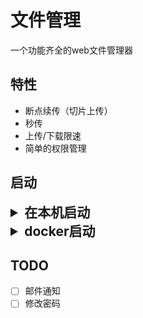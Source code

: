 # 文件管理
一个功能齐全的web文件管理器

## 特性
* 断点续传（切片上传）
* 秒传
* 上传/下载限速
* 简单的权限管理

## 启动

<details>
  <summary style="font-size: 1.5em; font-weight: 700;">在本机启动</summary>

#### 1.填写环境变量
```bash
cp .env.dist .env
vim .env
```

#### 2.安装依赖
  ```bash
  npm ci
  ```

#### 3.构建代码
```bash
npm run build
```

#### 4.执行初始化脚本
```bash
node scripts/init.js
```

#### 5.启动服务
```bash
npm run start:prod
  ```
</details>

<details>
  <summary style="font-size: 1.5em; font-weight: 700;">docker启动</summary>


#### 环境变量
| 环境变量      | 是否必选 |
|-----------|-|
| COOKIE_SECRET      | 必选 | 

#### 文件目录
| 简介         | path             | 默认值               |
|------------|------------------|-------------------|
| 上传文件的存放目录  | UPLOAD_FILE_DIR  | /data/files       |
| 上传文件的切片的存放目录 | UPLOAD_CHUNK_DIR | /data/chunks      |
| sqlite的数据文件存放目录 | DATABASE_DIR     | /data/db          |


<details>
  <summary style="font-size: 1.5em; font-weight: 700;">1.docker-compose启动</summary>

#### 1.1.复制配置信息，并更改
```bash
cp docker-compose.dist.yml docker-compose.yml
```

#### 1.2.启动
```bash
docker-compose up -d
```
</details>


<details>
  <summary style="font-size: 1.5em; font-weight: 700;">2.docker命令启动</summary>

```bash
docker run -it --name file-manager \
  -e COOKIE_SECRET=xxxxxx \
  -v /tmp/db:/data/db -v /tmp/files:/data/files  \
  -p 8888:8888 \
  shenx2021/file-manager
```
</details>


</details>

## TODO
- [ ] 邮件通知
- [ ] 修改密码
